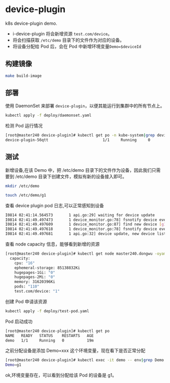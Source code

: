# device-plugin
k8s device-plugin demo.

* i-device-plugin 将会新增资源 `test.com/device`。
* 将会扫描获取 `/etc/demo` 目录下的文件作为对应的设备。
* 将设备分配给 Pod 后，会在 Pod 中新增环境变量`Demo=$deviceId`


## 构建镜像
```bash
make build-image
```

## 部署
使用 DaemonSet 来部署 `device-plugin`，以便其能运行到集群中的所有节点上。

```bash
kubectl apply -f deploy/daemonset.yaml
```
检测 Pod 运行情况

```bash
[root@master240 device-plugin]# kubectl get po -n kube-system|grep device
device-plugin-56qtt                        1/1     Running     0          23m
```

## 测试

新增设备,在该 Demo 中，把 /etc/demo 目录下的文件作为设备，因此我们只需要到 /etc/demo 目录下创建文件，模拟有新的设备接入即可。
```bash
mkdir /etc/demo

touch /etc/demo/g1
```
查看 device plugin pod 日志,可以正常感知到设备
```bash
I0814 02:41:14.564573       1 api.go:29] waiting for device update
I0814 02:41:49.497473       1 device_monitor.go:78] fsnotify device event: /etc/demo/g1 CREATE
I0814 02:41:49.497609       1 device_monitor.go:87] find new device [g1]
I0814 02:41:49.497618       1 device_monitor.go:78] fsnotify device event: /etc/demo/g1 CHMOD
I0814 02:41:49.497681       1 api.go:32] device update, new device list [g1]

```
查看 node capacity 信息，能够看到新增的资源
```bash
[root@master240 device-plugin]# kubectl get node master240.dongwu -oyaml|grep  capacity -A 7
  capacity:
    cpu: "16"
    ephemeral-storage: 85138832Ki
    hugepages-1Gi: "0"
    hugepages-2Mi: "0"
    memory: 31620396Ki
    pods: "110"
    test.com/device: "1"
```

创建 Pod 申请该资源
```bash
kubectl apply -f deploy/test-pod.yaml
```
Pod 启动成功

```bash
[root@master240 device-plugin]# kubectl get po
NAME   READY   STATUS    RESTARTS   AGE
demo   1/1     Running   0          19m
```

之前分配设备是添加 Demo=xxx  这个环境变量，现在看下是否正常分配

```bash
[root@master240 device-plugin]# kubectl exec -it demo -- env|grep Demo
Demo=g1
```

ok,环境变量存在，可以看到分配给该 Pod 的设备是 g1。